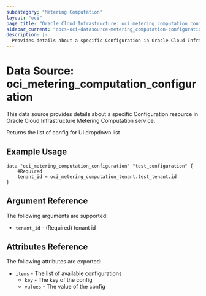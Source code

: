 ```yaml
---
subcategory: "Metering Computation"
layout: "oci"
page_title: "Oracle Cloud Infrastructure: oci_metering_computation_configuration"
sidebar_current: "docs-oci-datasource-metering_computation-configuration"
description: |-
  Provides details about a specific Configuration in Oracle Cloud Infrastructure Metering Computation service
---
```


# Data Source: oci_metering_computation_configuration
This data source provides details about a specific Configuration resource in Oracle Cloud Infrastructure Metering Computation service.

Returns the list of config for UI dropdown list


## Example Usage

```hcl
data "oci_metering_computation_configuration" "test_configuration" {
	#Required
	tenant_id = oci_metering_computation_tenant.test_tenant.id
}
```

## Argument Reference

The following arguments are supported:

* `tenant_id` - (Required) tenant id


## Attributes Reference

The following attributes are exported:

* `items` - The list of available configurations
	* `key` - The key of the config
	* `values` - The value of the config

